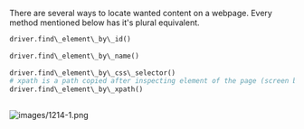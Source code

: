 


  
There are several ways to locate wanted content on a webpage. Every method mentioned below has it's plural equivalent.  
  

```python
driver.find\_element\_by\_id()  
  
driver.find\_element\_by\_name()  
  
driver.find\_element\_by\_css\_selector()  
# xpath is a path copied after inspecting element of the page (screen below)  
driver.find\_element\_by\_xpath()  
  

```
  
  
![images/1214-1.png](images/1214-1.png)